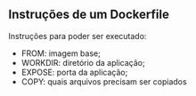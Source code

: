 ## Instruções de um Dockerfile


Instruções para poder ser executado:

- FROM: imagem base;
- WORKDIR: diretório da aplicação;
- EXPOSE: porta da aplicação;
- COPY: quais arquivos precisam ser copiados
